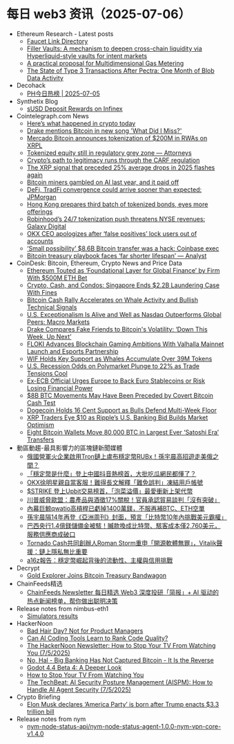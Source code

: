 # 每日 web3 资讯（2025-07-06）

- Ethereum Research - Latest posts
  - [Faucet Link Directory](https://ethresear.ch/t/faucet-link-directory/12670?page=3#post_61)
  - [Filler Vaults: A mechanism to deepen cross-chain liquidity via Hyperliquid-style vaults for intent markets](https://ethresear.ch/t/filler-vaults-a-mechanism-to-deepen-cross-chain-liquidity-via-hyperliquid-style-vaults-for-intent-markets/22466#post_8)
  - [A practical proposal for Multidimensional Gas Metering](https://ethresear.ch/t/a-practical-proposal-for-multidimensional-gas-metering/22668#post_10)
  - [The State of Type 3 Transactions After Pectra: One Month of Blob Data Activity](https://ethresear.ch/t/the-state-of-type-3-transactions-after-pectra-one-month-of-blob-data-activity/22667#post_2)
- Decohack
  - [PH今日热榜 | 2025-07-05](https://decohack.com/producthunt-daily-2025-07-05/)
- Synthetix Blog
  - [sUSD Deposit Rewards on Infinex](https://blog.synthetix.io/susd-deposit-rewards-on-infinex/)
- Cointelegraph.com News
  - [Here’s what happened in crypto today](https://cointelegraph.com/news/what-happened-in-crypto-today?utm_source=rss_feed&utm_medium=rss&utm_campaign=rss_partner_inbound)
  - [Drake mentions Bitcoin in new song &#039;What Did I Miss?&#039;](https://cointelegraph.com/news/drake-mentions-bitcoin-song-what-did-i-miss?utm_source=rss_feed&utm_medium=rss&utm_campaign=rss_partner_inbound)
  - [Mercado Bitcoin announces tokenization of $200M in RWAs on XRPL](https://cointelegraph.com/news/mercado-bitcoin-tokenization-200m-rwas-xrpl?utm_source=rss_feed&utm_medium=rss&utm_campaign=rss_partner_inbound)
  - [Tokenized equity still in regulatory grey zone — Attorneys](https://cointelegraph.com/news/investor-beware-tokenized-equity-regulatory-grey-zone?utm_source=rss_feed&utm_medium=rss&utm_campaign=rss_partner_inbound)
  - [Crypto’s path to legitimacy runs through the CARF regulation](https://cointelegraph.com/news/crypto-legitimacy-carf-regulation?utm_source=rss_feed&utm_medium=rss&utm_campaign=rss_partner_inbound)
  - [The XRP signal that preceded 25% average drops in 2025 flashes again](https://cointelegraph.com/news/xrp-signal-preceded-25-average-drops-2025-flashes-again?utm_source=rss_feed&utm_medium=rss&utm_campaign=rss_partner_inbound)
  - [Bitcoin miners gambled on AI last year, and it paid off](https://cointelegraph.com/news/bitcoin-miners-gamble-ai-paid-off?utm_source=rss_feed&utm_medium=rss&utm_campaign=rss_partner_inbound)
  - [DeFi, TradFi convergence could arrive sooner than expected: JPMorgan](https://cointelegraph.com/news/jpmorgan-defi-tradfi-convergence-closer?utm_source=rss_feed&utm_medium=rss&utm_campaign=rss_partner_inbound)
  - [Hong Kong prepares third batch of tokenized bonds, eyes more offerings](https://cointelegraph.com/news/hongkong-tokenized-bonds-digital-asset-strategy?utm_source=rss_feed&utm_medium=rss&utm_campaign=rss_partner_inbound)
  - [Robinhood’s 24/7 tokenization push threatens NYSE revenues: Galaxy Digital](https://cointelegraph.com/news/robinhood-tokenization-nyse-liquidity-shift?utm_source=rss_feed&utm_medium=rss&utm_campaign=rss_partner_inbound)
  - [OKX CEO apologizes after ‘false positives’ lock users out of accounts](https://cointelegraph.com/news/okx-ceo-star-xu-apology-false-positives-user-compliance?utm_source=rss_feed&utm_medium=rss&utm_campaign=rss_partner_inbound)
  - [‘Small possibility’ $8.6B Bitcoin transfer was a hack: Coinbase exec](https://cointelegraph.com/news/bitcoin-whale-transfer-hack-possibility-coinbase-exec-speculates?utm_source=rss_feed&utm_medium=rss&utm_campaign=rss_partner_inbound)
  - [Bitcoin treasury playbook faces ‘far shorter lifespan’ — Analyst](https://cointelegraph.com/news/bitcoin-treasury-strategy-plan-limited-lifespan-forecast-crypto-analyst?utm_source=rss_feed&utm_medium=rss&utm_campaign=rss_partner_inbound)
- CoinDesk: Bitcoin, Ethereum, Crypto News and Price Data
  - [Ethereum Touted as ‘Foundational Layer for Global Finance’ by Firm With $500M ETH Bet](https://www.coindesk.com/markets/2025/07/05/ethereum-touted-as-foundational-layer-for-global-finance-by-firm-with-usd500m-eth-bet)
  - [Crypto, Cash, and Condos: Singapore Ends $2.2B Laundering Case With Fines](https://www.coindesk.com/policy/2025/07/05/crypto-cash-and-condos-singapore-ends-22b-laundering-case-with-fines)
  - [Bitcoin Cash Rally Accelerates on Whale Activity and Bullish Technical Signals](https://www.coindesk.com/markets/2025/07/05/bitcoin-cash-rally-accelerates-on-whale-activity-and-bullish-technical-signals)
  - [U.S. Exceptionalism Is Alive and Well as Nasdaq Outperforms Global Peers: Macro Markets](https://www.coindesk.com/markets/2025/07/05/the-u-s-exceptionalism-is-alive-and-well-as-nasdaq-outperforms-global-peers-macro-markets)
  - [Drake Compares Fake Friends to Bitcoin's Volatility: ‘Down This Week, Up Next’](https://www.coindesk.com/web3/2025/07/05/drake-compares-fake-friends-to-bitcoins-volatility-down-this-week-up-next)
  - [FLOKI Advances Blockchain Gaming Ambitions With Valhalla Mainnet Launch and Esports Partnership](https://www.coindesk.com/markets/2025/07/05/floki-advances-blockchain-gaming-ambitions-with-valhalla-mainnet-launch-and-esports-partnership)
  - [WIF Holds Key Support as Whales Accumulate Over 39M Tokens](https://www.coindesk.com/markets/2025/07/05/wif-holds-key-support-as-whales-accumulate-over-39m-tokens)
  - [U.S. Recession Odds on Polymarket Plunge to 22% as Trade Tensions Cool](https://www.coindesk.com/business/2025/07/05/us-recession-odds-on-polymarket-plunge-to-22-as-trade-tensions-cool)
  - [Ex-ECB Official Urges Europe to Back Euro Stablecoins or Risk Losing Financial Power](https://www.coindesk.com/business/2025/07/05/ex-ecb-official-urges-europe-to-back-euro-stablecoins-or-risk-losing-financial-power)
  - [$8B BTC Movements May Have Been Preceded by Covert Bitcoin Cash Test](https://www.coindesk.com/markets/2025/07/05/8b-btc-movements-may-have-been-preceded-by-covert-bitcoin-cash-test)
  - [Dogecoin Holds 16 Cent Support as Bulls Defend Multi-Week Floor](https://www.coindesk.com/markets/2025/07/05/dogecoin-holds-16-cent-support-as-bulls-defend-multi-week-floor)
  - [XRP Traders Eye $10 as Ripple’s U.S. Banking Bid Builds Market Optimism](https://www.coindesk.com/markets/2025/07/05/xrp-traders-eye-10-as-ripples-us-banking-bid-builds-market-optimism)
  - [Eight Bitcoin Wallets Move 80,000 BTC in Largest Ever ‘Satoshi Era’ Transfers](https://www.coindesk.com/markets/2025/07/05/eight-bitcoin-wallets-move-80000-btc-in-largest-ever-satoshi-era-transfers)
- 動區動趨-最具影響力的區塊鏈新聞媒體
  - [俄國營軍火企業啟用Tron鏈上盧布穩定幣RUBx！孫宇晨高招遊走美俄之間？](https://www.blocktempo.com/rostec-rubx-tron-justin-sun/)
  - [「穩定幣是什麼」登上中國抖音熱榜首，大批吃瓜網民都懂了？](https://www.blocktempo.com/stablecoin-tiktok-surge-20250705/)
  - [OKX徐明星親自當客服！難得長文解釋「難免誤判」凍結用戶帳號](https://www.blocktempo.com/okx-xu-star-customer-service-apology/)
  - [$STRIKE 登上Upbit交易榜首，「泡菜溢價」最愛衝新上架代幣](https://www.blocktempo.com/upbit-strike-korea-20250705/)
  - [川普威脅歐盟：農產品與酒徵17%關稅！官員承認貿易談判「沒有突破」](https://www.blocktempo.com/us-eu-tariff-showdown/)
  - [內幕巨鯨qwatio高槓桿已虧掉1400萬鎂，不服再補BTC、ETH空單](https://www.blocktempo.com/whale-qwatio-leverage-loss-till-14m-sofar/)
  - [孫宇晨隔14年再登《亞洲周刊》封面，預言「比特幣10年內挑戰美元霸權」](https://www.blocktempo.com/justin-sun-appears-on-the-cover-of-asia-weekly/)
  - [巴西央行1.4億鎂儲備金被駭！贓款換成比特幣、駭客成本僅2,760美元，服務供應商成破口](https://www.blocktempo.com/cm-software-hit-by-cyberattack/)
  - [Tornado Cash共同創辦人Roman Storm重申「開源軟體無罪」，Vitalik聲援：鏈上隱私無比重要](https://www.blocktempo.com/roman-storm-tornado-cash-trial/)
  - [a16z報告：穩定幣崛起背後的流動性、主權與信用挑戰](https://www.blocktempo.com/a16z-report-stablecoin-rise-liquidity-sovereignty-credit-challenges/)
- Decrypt
  - [Gold Explorer Joins Bitcoin Treasury Bandwagon](https://decrypt.co/328707/gold-explorer-joins-bitcoin-treasury-bandwagon)
- ChainFeeds精选
  - [ChainFeeds Newsletter 每日精选 Web3 深度投研「简报」+ AI 驱动的热点新闻榜单，帮你做出聪明决策](https://substack.chainfeeds.xyz/p/defi-ethcc-taiko-based-rollup-10)
- Release notes from nimbus-eth1
  - [Simulators results](https://github.com/status-im/nimbus-eth1/releases/tag/sim-stat)
- HackerNoon
  - [Bad Hair Day? Not for Product Managers](https://hackernoon.com/bad-hair-day-not-for-product-managers?source=rss)
  - [Can AI Coding Tools Learn to Rank Code Quality?](https://hackernoon.com/can-ai-coding-tools-learn-to-rank-code-quality?source=rss)
  - [The HackerNoon Newsletter: How to Stop Your TV From Watching You (7/5/2025)](https://hackernoon.com/7-5-2025-newsletter?source=rss)
  - [No, Hal - Big Banking Has Not Captured Bitcoin - It Is the Reverse](https://hackernoon.com/no-hal-big-banking-has-not-captured-bitcoin-it-is-the-reverse?source=rss)
  - [Godot 4.4 Beta 4: A Deeper Look](https://hackernoon.com/godot-44-beta-4-a-deeper-look?source=rss)
  - [How to Stop Your TV From Watching You](https://hackernoon.com/how-to-stop-your-tv-from-watching-you?source=rss)
  - [The TechBeat: AI Security Posture Management (AISPM): How to Handle AI Agent Security (7/5/2025)](https://hackernoon.com/7-5-2025-techbeat?source=rss)
- Crypto Briefing
  - [Elon Musk declares ‘America Party’ is born after Trump enacts $3.3 trillion bill](https://cryptobriefing.com/america-party-musk-announcement/)
- Release notes from nym
  - [nym-node-status-api/nym-node-status-agent-1.0.0-nym-vpn-core-v1.4.0](https://github.com/nymtech/nym/releases/tag/nym-node-status-api%2Fnym-node-status-agent-1.0.0-nym-vpn-core-v1.4.0)
